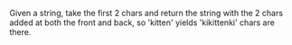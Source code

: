 Given a string, take the first 2 chars and return the string with the 2 chars added at both the front and back, so 'kitten' yields 'kikittenki' chars are there.